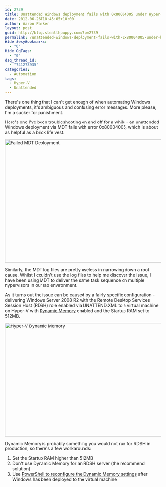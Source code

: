 ```yaml
---
id: 2739
title: Unattended Windows deployment fails with 0x80004005 under Hyper-V
date: 2012-06-26T18:45:05+10:00
author: Aaron Parker
layout: post
guid: http://blog.stealthpuppy.com/?p=2739
permalink: /unattended-windows-deployment-fails-with-0x80004005-under-hyper-v/
Hide SexyBookmarks:
  - "0"
Hide OgTags:
  - "0"
dsq_thread_id:
  - "741273935"
categories:
  - Automation
tags:
  - Hyper-V
  - Unattended
---
```

There's one thing that I can't get enough of when automating Windows deployments, it's ambiguous and confusing error messages. More please, I'm a sucker for punishment.

Here's one I've been troubleshooting on and off for a while - an unattended Windows deployment via MDT fails with error 0x80004005, which is about as helpful as a brick life vest.

<img class="size-full wp-image-2742 aligncenter" title="Failed MDT Deployment" src="http://stealthpuppy.com/wp-content/uploads/2012/06/FailedMDTDeployment.png" alt="Failed MDT Deployment" width="559" height="399" srcset="https://stealthpuppy.com/wp-content/uploads/2012/06/FailedMDTDeployment.png 559w, https://stealthpuppy.com/wp-content/uploads/2012/06/FailedMDTDeployment-150x107.png 150w, https://stealthpuppy.com/wp-content/uploads/2012/06/FailedMDTDeployment-300x214.png 300w" sizes="(max-width: 559px) 100vw, 559px" /> 

Similarly, the MDT log files are pretty useless in narrowing down a root cause. Whilst I couldn't use the log files to help me discover the issue, I have been using MDT to deliver the same task sequence on multiple hypervisors in our lab environment.

As it turns out the issue can be caused by a fairly specific configuration - delivering Windows Server 2008 R2 with the Remote Desktop Services Session Host (RDSH) role enabled via UNATTEND.XML to a virtual machine on Hyper-V with [Dynamic Memory](http://technet.microsoft.com/en-gb/library/ff817651(WS.10).aspx) enabled and the Startup RAM set to 512MB.

<img class="size-full wp-image-2743 aligncenter" title="Hyper-V Dynamic Memory" src="http://stealthpuppy.com/wp-content/uploads/2012/06/DynamicMemory.png" alt="Hyper-V Dynamic Memory" width="660" height="368" srcset="https://stealthpuppy.com/wp-content/uploads/2012/06/DynamicMemory.png 660w, https://stealthpuppy.com/wp-content/uploads/2012/06/DynamicMemory-150x83.png 150w, https://stealthpuppy.com/wp-content/uploads/2012/06/DynamicMemory-300x167.png 300w" sizes="(max-width: 660px) 100vw, 660px" /> 

Dynamic Memory is probably something you would not run for RDSH in production, so there's a few workarounds:

  1. Set the Startup RAM higher than 512MB
  2. Don't use Dynamic Memory for an RDSH server (the recommend solution)
  3. Use [PowerShell to reconfigure the Dynamic Memory settings](http://www.aidanfinn.com/?p=12193) after Windows has been deployed to the virtual machine